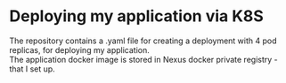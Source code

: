 # Deploying my application via K8S

The repository contains a .yaml file for creating a deployment with 4 pod replicas, for deploying my application.<br>
The application docker image is stored in Nexus docker private registry - that I set up.


